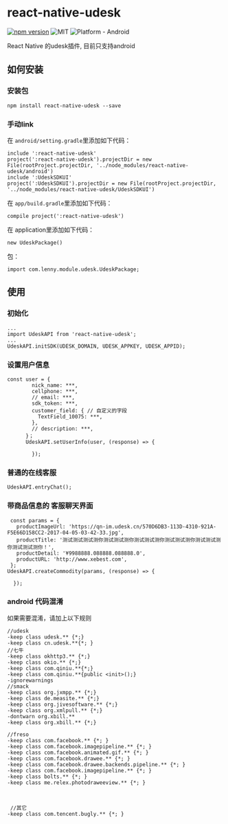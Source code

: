 # react-native-udesk
[![npm version](https://badge.fury.io/js/react-native-udesk.svg)](https://badge.fury.io/js/react-native-image-picker)
![MIT](https://img.shields.io/dub/l/vibe-d.svg) ![Platform - Android](https://img.shields.io/badge/platform-Android-yellow.svg)

React Native 的udesk插件, 目前只支持android
## 如何安装
### 安装包
```
npm install react-native-udesk --save
```
### 手动link
在 `android/setting.gradle`里添加如下代码：

```
include ':react-native-udesk'
project(':react-native-udesk').projectDir = new File(rootProject.projectDir, '../node_modules/react-native-udesk/android')
include ':UdeskSDKUI'
project(':UdeskSDKUI').projectDir = new File(rootProject.projectDir, '../node_modules/react-native-udesk/UdeskSDKUI')
```
在 `app/build.gradle`里添加如下代码：
```
compile project(':react-native-udesk')
```
在 application里添加如下代码：
 ```
 new UdeskPackage()
 ```

包：

```
import com.lenny.module.udesk.UdeskPackage;
```
## 使用
### 初始化
```
...
import UdeskAPI from 'react-native-udesk';
...
UdeskAPI.initSDK(UDESK_DOMAIN, UDESK_APPKEY, UDESK_APPID);
```
### 设置用户信息
```
const user = {
        nick_name: ***,
        cellphone: ***,
        // email: ***,
        sdk_token: ***,
        customer_field: { // 自定义的字段
          TextField_10075: ***,
        },
        // description: ***,
      }；
      UdeskAPI.setUserInfo(user, (response) => {

        });
```
### 普通的在线客服
```
UdeskAPI.entryChat();
```
### 带商品信息的 客服聊天界面
```
 const params = {
   productImageUrl: 'https://qn-im.udesk.cn/570D6DB3-113D-4310-921A-F5E66D158CC2-2017-04-05-03-42-33.jpg',
   productTitle: '测试测试测试测你测试测试测你测试测试测你测试测试测你测试测试测你测试测试测你！',
   productDetail: '¥9988888.088888.088888.0',
   productURL: 'http://www.xebest.com',
 };
UdeskAPI.createCommodity(params, (response) => {

  });
```

### android 代码混淆
如果需要混淆，请加上以下规则
```
//udesk
-keep class udesk.** {*;}
-keep class cn.udesk.**{*; }
//七牛
-keep class okhttp3.** {*;}
-keep class okio.** {*;}
-keep class com.qiniu.**{*;}
-keep class com.qiniu.**{public <init>();}
-ignorewarnings
//smack
-keep class org.jxmpp.** {*;}
-keep class de.measite.** {*;}
-keep class org.jivesoftware.** {*;}
-keep class org.xmlpull.** {*;}
-dontwarn org.xbill.**
-keep class org.xbill.** {*;}

//freso
-keep class com.facebook.** {*; }  
-keep class com.facebook.imagepipeline.** {*; }
-keep class com.facebook.animated.gif.** {*; }  
-keep class com.facebook.drawee.** {*; }  
-keep class com.facebook.drawee.backends.pipeline.** {*; }  
-keep class com.facebook.imagepipeline.** {*; }  
-keep class bolts.** {*; }  
-keep class me.relex.photodraweeview.** {*; }  



 //其它
-keep class com.tencent.bugly.** {*; }
```
